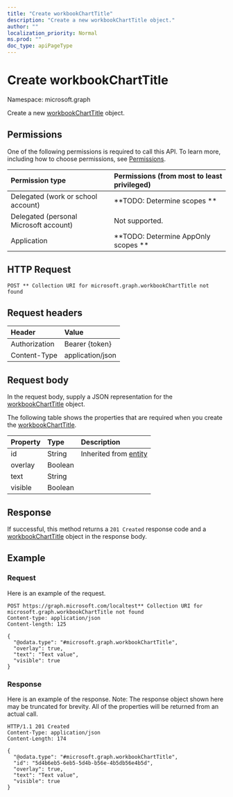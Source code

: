 ```yaml
---
title: "Create workbookChartTitle"
description: "Create a new workbookChartTitle object."
author: ""
localization_priority: Normal
ms.prod: ""
doc_type: apiPageType
---
```


# Create workbookChartTitle

Namespace: microsoft.graph

Create a new [workbookChartTitle](../resources/workbookcharttitle.md) object.

## Permissions
One of the following permissions is required to call this API. To learn more, including how to choose permissions, see [Permissions](/concepts/permissions-reference.md).

|Permission type|Permissions (from most to least privileged)|
|:---|:---|
|Delegated (work or school account)|**TODO: Determine scopes **|
|Delegated (personal Microsoft account)|Not supported.|
|Application|**TODO: Determine AppOnly scopes **|

## HTTP Request
<!-- {
  "blockType": "ignored"
}
-->
``` http
POST ** Collection URI for microsoft.graph.workbookChartTitle not found
```

## Request headers
|Header|Value|
|:---|:---|
|Authorization|Bearer {token}|
|Content-Type|application/json|

## Request body
In the request body, supply a JSON representation for the [workbookChartTitle](../resources/workbookcharttitle.md) object.

The following table shows the properties that are required when you create the [workbookChartTitle](../resources/workbookcharttitle.md).

|Property|Type|Description|
|:---|:---|:---|
|id|String| Inherited from [entity](../resources/entity.md)|
|overlay|Boolean||
|text|String||
|visible|Boolean||



## Response
If successful, this method returns a `201 Created` response code and a [workbookChartTitle](../resources/workbookcharttitle.md) object in the response body.

## Example

### Request
Here is an example of the request.
<!-- {
  "blockType": "request",
  "name": "create_workbookcharttitle_from_"
}
-->
``` http
POST https://graph.microsoft.com/localtest** Collection URI for microsoft.graph.workbookChartTitle not found
Content-type: application/json
Content-length: 125

{
  "@odata.type": "#microsoft.graph.workbookChartTitle",
  "overlay": true,
  "text": "Text value",
  "visible": true
}
```

### Response
Here is an example of the response. Note: The response object shown here may be truncated for brevity. All of the properties will be returned from an actual call.
<!-- {
  "blockType": "response",
  "truncated": true,
  "@odata.type": "microsoft.graph.workbookcharttitle"
}
-->
``` http
HTTP/1.1 201 Created
Content-Type: application/json
Content-Length: 174

{
  "@odata.type": "#microsoft.graph.workbookChartTitle",
  "id": "5d4b6eb5-6eb5-5d4b-b56e-4b5db56e4b5d",
  "overlay": true,
  "text": "Text value",
  "visible": true
}
```

